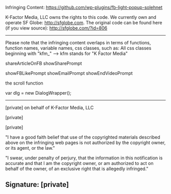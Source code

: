 Infringing Content: https://github.com/wp-plugins/fb-light-popup-solehnet

K-Factor Media, LLC owns the rights to this code. We currently own and
operate SF Globe: http://sfglobe.com. The original code can be found here
(if you view source): http://sfglobe.com/?id=806

----------------------------------------------------------

Please note that the infringing content overlaps in terms of functions,
function names, variable names, css classes, such as:
All css classes beginning with "kfm_" --> kfm stands for "K Factor Media"

shareArticleOnFB
showSharePrompt

showFBLikePrompt
showEmailPrompt
showEndVideoPrompt

the scroll function

var dlg = new DialogWrapper();

--------------------------------------------------------------------------

[private] on behalf of K-Factor Media, LLC

[private]

[private]

"I have a good faith belief that use of the copyrighted materials
described above on the infringing web pages is not authorized by the
copyright owner, or its agent, or the law."

"I swear, under penalty of perjury, that the information in this
notification is accurate and that I am the copyright owner, or am
authorized to act on behalf of the owner, of an exclusive right that is
allegedly infringed."

Signature: [private]
------------------------------------------------------------
